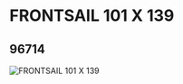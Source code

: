 # FRONTSAIL 101 X 139
## 96714
![FRONTSAIL 101 X 139](https://lc-www-live-s.legocdn.com/media/bricks/5/2/4647732.jpg)